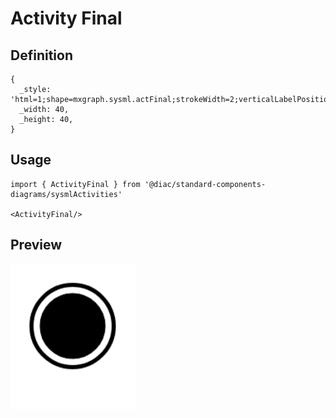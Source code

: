 # Activity Final

## Definition

```
{
  _style: 'html=1;shape=mxgraph.sysml.actFinal;strokeWidth=2;verticalLabelPosition=bottom;verticalAlignment=top;',
  _width: 40,
  _height: 40,
}
```

## Usage

```
import { ActivityFinal } from '@diac/standard-components-diagrams/sysmlActivities'

<ActivityFinal/>
```

## Preview

<img src="./activity-final.png" width="200"/>
